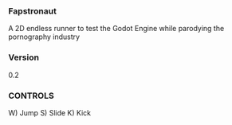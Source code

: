 ### Fapstronaut
A 2D endless runner to test the Godot Engine while parodying the pornography industry

### Version
0.2

### CONTROLS
W) Jump
S) Slide
K) Kick

